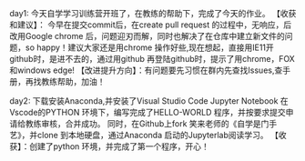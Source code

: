 day1: 今天自学学习训练营开班了，在教练的帮助下，完成了今天的作业。
【收获和建议】： 今早在提交commit后，在create pull request 的过程中，无响应，后改用Google chrome 后，问题迎刃而解，同时也解决了在仓库中建立新文件的问题，so happy！建议大家还是用chrome 操作好些,现在想起，直接用IE11开github时，是进不去的，通过用github 再登陆github时，提示了用chrome，FOX和windows edge!
【改进提升方向】：有问题要先习惯在群内先查找Issues,查手册，再找教练帮助，加油！
   
  day2: 下载安装Anaconda,并安装了Visual Studio Code Jupyter Notebook
  在Vscode的PYTHON 环境下，编写完成了HELLO-WORLD 程序，并按要求提交申请给教练审核，合并成功。
  同时，在Github上fork 笑来老师的《自学是门手艺》，并clone 到本地硬盘，通过Anaconda 启动的Jupyterlab阅读学习。
  【收获】：创建了python 环境，并完成了第一个程序，开心！